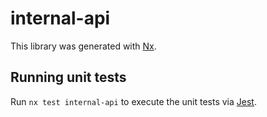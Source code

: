# internal-api

This library was generated with [Nx](https://nx.dev).

## Running unit tests

Run `nx test internal-api` to execute the unit tests via [Jest](https://jestjs.io).
